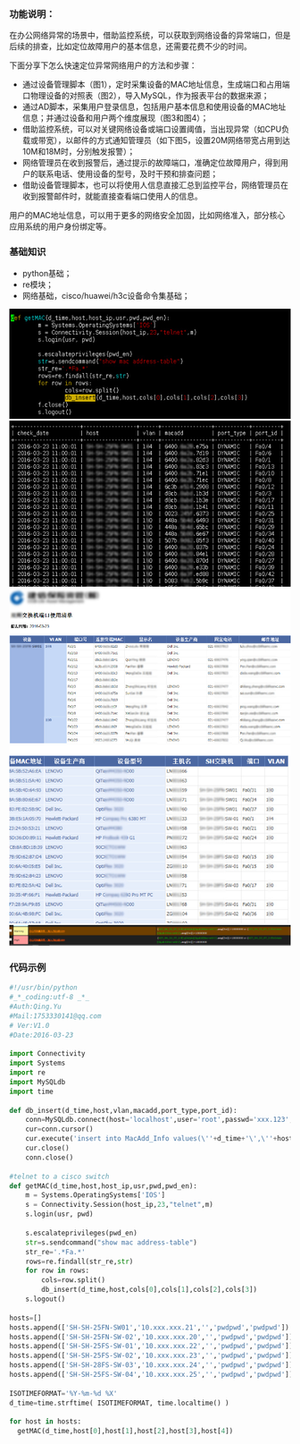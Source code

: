 
### 功能说明：
在办公网络异常的场景中，借助监控系统，可以获取到网络设备的异常端口，但是后续的排查，比如定位故障用户的基本信息，还需要花费不少的时间。

下面分享下怎么快速定位异常网络用户的方法和步骤：
- 通过设备管理脚本（图1），定时采集设备的MAC地址信息，生成端口和占用端口物理设备的对照表（图2），导入MySQL，作为报表平台的数据来源；
- 通过AD脚本，采集用户登录信息，包括用户基本信息和使用设备的MAC地址信息；并通过设备和用户两个维度展现（图3和图4）；
- 借助监控系统，可以对关键网络设备或端口设置阈值，当出现异常（如CPU负载或带宽），以邮件的方式通知管理员（如下图5，设置20M网络带宽占用到达10M和18M时，分别触发报警）；
- 网络管理员在收到报警后，通过提示的故障端口，准确定位故障用户，得到用户的联系电话、使用设备的型号，及时干预和排查问题；
- 借助设备管理脚本，也可以将使用人信息直接汇总到监控平台，网络管理员在收到报警邮件时，就能直接查看端口使用人的信息。

用户的MAC地址信息，可以用于更多的网络安全加固，比如网络准入，部分核心应用系统的用户身份绑定等。

### 基础知识
- python基础；
- re模块；
- 网络基础，cisco/huawei/h3c设备命令集基础；

![图1](https://github.com/QingYu2017/pic/blob/master/201.jpg)
![图2](https://github.com/QingYu2017/pic/blob/master/202.jpg)
![图3](https://github.com/QingYu2017/pic/blob/master/203.jpg)
![图4](https://github.com/QingYu2017/pic/blob/master/204.jpg)
![图5](https://github.com/QingYu2017/pic/blob/master/205.jpg)

### 代码示例
```python
#!/usr/bin/python
#_*_coding:utf-8 _*_
#Auth:Qing.Yu
#Mail:1753330141@qq.com
# Ver:V1.0
#Date:2016-03-23

import Connectivity
import Systems 
import re
import MySQLdb
import time

def db_insert(d_time,host,vlan,macadd,port_type,port_id):
	conn=MySQLdb.connect(host='localhost',user='root',passwd='xxx.123',db='Cisco_Dev_Info',port=3306)
	cur=conn.cursor()
	cur.execute('insert into MacAdd_Info values(\''+d_time+'\',\''+host+'\',\''+vlan+'\',\''+macadd+'\',\''+port_type+'\',\''+port_id+'\')')
	cur.close()
	conn.close()
	
#telnet to a cisco switch
def getMAC(d_time,host,host_ip,usr,pwd,pwd_en):
	m = Systems.OperatingSystems['IOS']
	s = Connectivity.Session(host_ip,23,"telnet",m)
	s.login(usr, pwd)

	s.escalateprivileges(pwd_en)
	str=s.sendcommand("show mac address-table")
	str_re='.*Fa.*'
	rows=re.findall(str_re,str)
	for row in rows:
		cols=row.split()
		db_insert(d_time,host,cols[0],cols[1],cols[2],cols[3])
	s.logout()

hosts=[]
hosts.append(['SH-SH-25FN-SW01','10.xxx.xxx.21','','pwdpwd','pwdpwd'])
hosts.append(['SH-SH-25FN-SW-02','10.xxx.xxx.20','','pwdpwd','pwdpwd'])
hosts.append(['SH-SH-25FS-SW-01','10.xxx.xxx.22','','pwdpwd','pwdpwd'])
hosts.append(['SH-SH-25FS-SW-02','10.xxx.xxx.23','','pwdpwd','pwdpwd'])
hosts.append(['SH-SH-28FS-SW-03','10.xxx.xxx.24','','pwdpwd','pwdpwd'])
hosts.append(['SH-SH-25FS-SW-04','10.xxx.xxx.25','','pwdpwd','pwdpwd'])

ISOTIMEFORMAT='%Y-%m-%d %X'
d_time=time.strftime( ISOTIMEFORMAT, time.localtime() )

for host in hosts: 
  getMAC(d_time,host[0],host[1],host[2],host[3],host[4])
```
